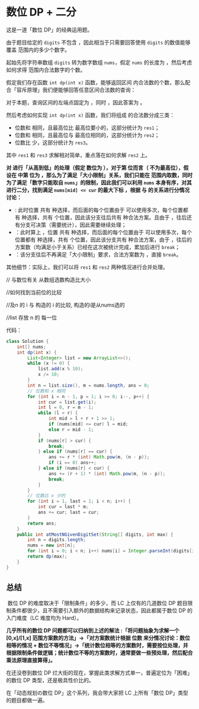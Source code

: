 # **数位 DP + 二分**

这是一道「数位 DP」的经典运用题。

由于题目给定的 `digits` 不包含 ，因此相当于只需要回答使用 `digits` 的数值能够覆盖 范围内的多少个数字。

起始先将字符串数组 `digits` 转为数字数组 `nums`，假定 `nums` 的长度为 ，然后考虑如何求得 范围内合法数字的个数。

假定我们存在函数 `int dp(int x)` 函数，能够返回区间 内合法数的个数，那么配合「容斥原理」我们便能够回答任意区间合法数的查询：



对于本题，查询区间的左端点固定为 ，同时 ，因此答案为 。

然后考虑如何实现 `int dp(int x)` 函数，我们将组成 的合法数分成三类：

- 位数和 相同，且最高位比 最高位要小的，这部分统计为 `res1`；
- 位数和 相同，且最高位与 最高位相同的，这部分统计为 `res2`；
- 位数比 少，这部分统计为 `res3`。

其中 `res1` 和 `res3` 求解相对简单，重点落在如何求解 `res2` 上。

**对 进行「从高到低」的处理（假定 数位为 ），对于第 位而言（ 不为最高位），假设在 中第 位为 ，那么为了满足「大小限制」关系，我们只能在 范围内取数，同时为了满足「数字只能取自 `nums`」的限制，因此我们可以利用 `nums` 本身有序，对其进行二分，找到满足 `nums[mid] <= cur` 的最大下标 ，根据 与 的关系进行分情况讨论：**

- : 此时位置 共有 种选择，而后面的每个位置由于 可以使用多次，每个位置都有 种选择，共有 个位置，因此该分支往后共有 种合法方案。且由于 ，往后还有分支可决策（需要统计），因此需要继续处理；
- ：此时算上 ，位置 共有 种选择，而后面的每个位置由于 可以使用多次，每个位置都有 种选择，共有 个位置，因此该分支共有 种合法方案，由于 ，往后的方案数（均满足小于关系）已经在这次被统计完成，累加后进行 `break`；
- ：该分支往后不再满足「大小限制」要求，合法方案数为 ，直接 `break`。

其他细节：实际上，我们可以将 `res1` 和 `res2` 两种情况进行合并处理。

// 与数位有关 从数组选数构造比大小

//如何找到当前位的比较

//及n 的 i  与 构造的 i 的比较,  构造的i是从nums选的

//list 存放 n 的 每一位

代码：

```java
class Solution {
    int[] nums;
    int dp(int x) {
        List<Integer> list = new ArrayList<>();
        while (x != 0) {
            list.add(x % 10);
            x /= 10;
        }
        int n = list.size(), m = nums.length, ans = 0;
        // 位数和 x 相同
        for (int i = n - 1, p = 1; i >= 0; i--, p++) {
            int cur = list.get(i);
            int l = 0, r = m - 1;
            while (l < r) {
                int mid = l + r + 1 >> 1;
                if (nums[mid] <= cur) l = mid;
                else r = mid - 1;
            }
            if (nums[r] > cur) {
                break;
            } else if (nums[r] == cur) {
                ans += r * (int) Math.pow(m, (n - p));
                if (i == 0) ans++;
            } else if (nums[r] < cur) {
                ans += (r + 1) * (int) Math.pow(m, (n - p));
                break;
            }
        }
        // 位数比 x 少的
        for (int i = 1, last = 1; i < n; i++) {
            int cur = last * m;
            ans += cur; last = cur;
        }
        return ans;
    }
    public int atMostNGivenDigitSet(String[] digits, int max) {
        int n = digits.length;
        nums = new int[n];
        for (int i = 0; i < n; i++) nums[i] = Integer.parseInt(digits[i]);
        return dp(max);
    }
}
```

##  总结

​        数位 DP 的难度取决于「限制条件」的多少，而 LC 上仅有的几道数位 DP 题目限制条件都很少，且不需要引入额外的数据结构来记录状态，因此都属于数位 DP 的入门难度（LC 难度均为 Hard）。

**几乎所有的数位 DP 问题都可以归纳到上述的解法 :「将问题抽象为求解一个 [0,x]/[1,x] 范围方案数的方法」->「对方案数统计根据 位数 来分情况讨论：数位相等的情况 + 数位不等情况」->「统计数位相等的方案数时，需要按位处理，并根据限制条件做逻辑；统计数位不等的方案数时，通常要做一些预处理，然后配合乘法原理直接算得」。**

在还没卷到数位 DP 烂大街的现在，掌握此类求解方式单一，普遍定位为「困难」的数位 DP 类型，还是极具性价比的。

在「动态规划の数位 DP」这个系列，我会带大家把 LC 上所有「数位 DP」类型的题目都做一遍。